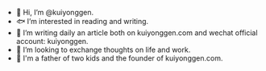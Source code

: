- :snake: Hi, I’m @kuiyonggen.
- :fish: I’m interested in reading and writing.
- :monkey: I’m writing daily an article both on kuiyonggen.com and wechat official account: kuiyonggen.
- :pig: I’m looking to exchange thoughts on life and work.
- :man: I'm a father of two kids and the founder of kuiyonggen.com.

<!---
kuiyonggen/kuiyonggen is a ✨ special ✨ repository because its `README.md` (this file) appears on your GitHub profile.
You can click the Preview link to take a look at your changes.


https://github.com/markdown-templates/markdown-emojis

--->
